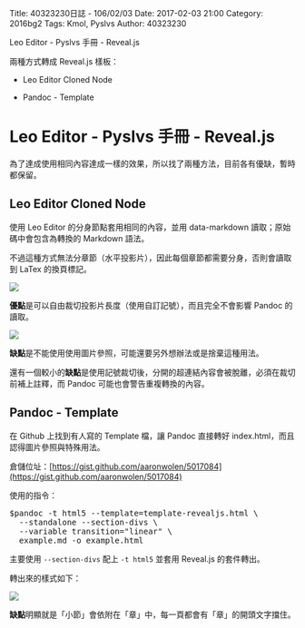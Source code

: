 Title: 40323230日誌 - 106/02/03
Date: 2017-02-03 21:00
Category: 2016bg2
Tags: Kmol, Pyslvs
Author: 40323230

Leo Editor - Pyslvs 手冊 - Reveal.js

兩種方式轉成 Reveal.js 樣板：

* Leo Editor Cloned Node

* Pandoc - Template

<!-- PELICAN_END_SUMMARY -->

Leo Editor - Pyslvs 手冊 - Reveal.js
===

為了達成使用相同內容達成一樣的效果，所以找了兩種方法，目前各有優缺，暫時都保留。

Leo Editor Cloned Node
---

使用 Leo Editor 的分身節點套用相同的內容，並用 data-markdown 讀取；原始碼中會包含為轉換的 Markdown 語法。

不過這種方式無法分章節（水平投影片），因此每個章節都需要分身，否則會讀取到 LaTex 的換頁標記。

![](https://raw.githubusercontent.com/coursemdetw/project_site_files/gh-pages/files/2016spring/g2/Python_solvespace/0203_01.png)

**優點**是可以自由裁切投影片長度（使用自訂記號），而且完全不會影響 Pandoc 的讀取。

![](https://raw.githubusercontent.com/coursemdetw/project_site_files/gh-pages/files/2016spring/g2/Python_solvespace/0203_02.png)

**缺點**是不能使用使用圖片參照，可能還要另外想辦法或是捨棄這種用法。

還有一個較小的**缺點**是使用記號裁切後，分開的超連結內容會被脫離，必須在裁切前補上註釋，而 Pandoc 可能也會警告重複轉換的內容。

Pandoc - Template
---

在 Github 上找到有人寫的 Template 檔，讓 Pandoc 直接轉好 index.html，而且認得圖片參照與特殊用法。

倉儲位址：[https://gist.github.com/aaronwolen/5017084](https://gist.github.com/aaronwolen/5017084)

使用的指令：

<pre>
$pandoc -t html5 --template=template-revealjs.html \
  --standalone --section-divs \
  --variable transition="linear" \
  example.md -o example.html
</pre>

主要使用 `--section-divs` 配上 `-t html5` 並套用 Reveal.js 的套件轉出。

轉出來的樣式如下：

![](https://raw.githubusercontent.com/coursemdetw/project_site_files/gh-pages/files/2016spring/g2/Python_solvespace/0203_03.png)

**缺點**明顯就是「小節」會依附在「章」中，每一頁都會有「章」的開頭文字擋住。